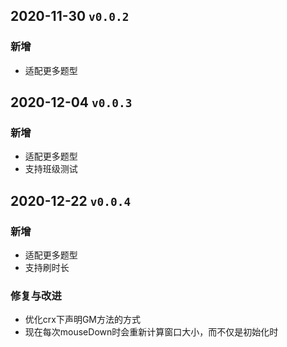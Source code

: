 ## 2020-11-30 ```v0.0.2```
### 新增
- 适配更多题型

## 2020-12-04 ```v0.0.3```
### 新增
- 适配更多题型
- 支持班级测试

## 2020-12-22 ```v0.0.4```
### 新增
- 适配更多题型
- 支持刷时长
### 修复与改进
- 优化crx下声明GM方法的方式
- 现在每次mouseDown时会重新计算窗口大小，而不仅是初始化时